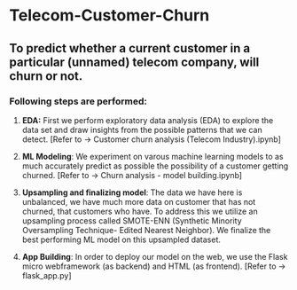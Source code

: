 # Telecom-Customer-Churn
## To predict whether a current customer in a particular (unnamed) telecom company, will churn or not.


### Following steps are performed:
1) **EDA:** First we perform exploratory data analysis (EDA) to explore the data set and draw insights from the
            possible patterns that we can detect. [Refer to -> Customer churn analysis (Telecom Industry).ipynb]
   
2) **ML Modeling**: We experiment on varous machine learning models to as much accurately predict as possible the possibility
                    of a customer getting churned. [Refer to -> Churn analysis - model building.ipynb]
                    
3) **Upsampling and finalizing model**: The data we have here is unbalanced, we have much more data on customer that has not churned, that customers who have. To address this we utilize an upsampling process called SMOTE-ENN (Synthetic Minority Oversampling Technique- Edited Nearest Neighbor). We finalize the best performing ML model on this upsampled dataset.

4) **App Building**: In order to deploy our model on the web, we use the Flask micro webframework (as backend) and HTML (as frontend). [Refer to -> flask_app.py]
